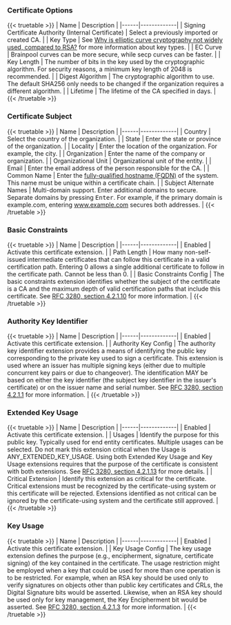 &NewLine;

### Certificate Options

{{< truetable >}}
| Name | Description |
|------|-------------|
| Signing Certificate Authority (Internal Certificate) | Select a previously imported or created CA. |
| Key Type | See [Why is elliptic curve cryptography not widely used, compared to RSA?](https://crypto.stackexchange.com/questions/1190/why-is-elliptic-curve-cryptography-not-widely-used-compared-to-rsa) for more information about key types. |
| EC Curve | Brainpool curves can be more secure, while secp curves can be faster. |
| Key Length | The number of bits in the key used by the cryptographic algorithm. For security reasons, a minimum key length of 2048 is recommended. |
| Digest Algorithm | The cryptographic algorithm to use. The default SHA256 only needs to be changed if the organization requires a different algorithm. |
| Lifetime | The lifetime of the CA specified in days. |
{{< /truetable >}}

### Certificate Subject

{{< truetable >}}
| Name | Description |
|------|-------------|
| Country | Select the country of the organization. |
| State | Enter the state or province of the organization. |
| Locality | Enter the location of the organization. For example, the city. |
| Organization | Enter the name of the company or organization. |
| Organizational Unit | Organizational unit of the entity. |
| Email | Enter the email address of the person responsible for the CA. |
| Common Name | Enter the [fully-qualified hostname (FQDN)](https://kb.iu.edu/d/aiuv) of the system. This name must be unique within a certificate chain. |
| Subject Alternate Names | Multi-domain support. Enter additional domains to secure. Separate domains by pressing <kbd>Enter</kbd>. For example, if the primary domain is example.com, entering www.example.com secures both addresses. |
{{< /truetable >}}

### Basic Constraints

{{< truetable >}}
| Name | Description |
|------|-------------|
| Enabled | Activate this certificate extension. |
| Path Length | How many non-self-issued intermediate certificates that can follow this certificate in a valid certification path. Entering 0 allows a single additional certificate to follow in the certificate path. Cannot be less than 0. |
| Basic Constraints Config | The basic constraints extension identifies whether the subject of the certificate is a CA and the maximum depth of valid certification paths that include this certificate. See [RFC 3280, section 4.2.1.10](https://www.ietf.org/rfc/rfc3280.txt) for more information. |
{{< /truetable >}}

### Authority Key Identifier

{{< truetable >}}
| Name | Description |
|------|-------------|
| Enabled | Activate this certificate extension. |
| Authority Key Config | The authority key identifier extension provides a means of identifying the public key corresponding to the private key used to sign a certificate. This extension is used where an issuer has multiple signing keys (either due to multiple concurrent key pairs or due to changeover). The identification MAY be based on either the key identifier (the subject key identifier in the issuer's certificate) or on the issuer name and serial number. See [RFC 3280, section 4.2.1.1](https://www.ietf.org/rfc/rfc3280.txt) for more information. |
{{< /truetable >}}

### Extended Key Usage

{{< truetable >}}
| Name | Description |
|------|-------------|
| Enabled | Activate this certificate extension. |
| Usages | Identify the purpose for this public key. Typically used for end entity certificates. Multiple usages can be selected. Do not mark this extension critical when the Usage is ANY_EXTENDED_KEY_USAGE. Using both Extended Key Usage and Key Usage extensions requires that the purpose of the certificate is consistent with both extensions. See [RFC 3280, section 4.2.1.13](https://www.ietf.org/rfc/rfc3280.txt) for more details. |
| Critical Extension | Identify this extension as critical for the certificate. Critical extensions must be recognized by the certificate-using system or this certificate will be rejected. Extensions identified as not critical can be ignored by the certificate-using system and the certificate still approved. |
{{< /truetable >}}

### Key Usage

{{< truetable >}}
| Name | Description |
|------|-------------|
| Enabled | Activate this certificate extension. |
| Key Usage Config | The key usage extension defines the purpose (e.g., encipherment, signature, certificate signing) of the key contained in the certificate. The usage restriction might be employed when a key that could be used for more than one operation is to be restricted. For example, when an RSA key should be used only to verify signatures on objects other than public key certificates and CRLs, the Digital Signature bits would be asserted. Likewise, when an RSA key should be used only for key management, the Key Encipherment bit would be asserted. See [RFC 3280, section 4.2.1.3](https://www.ietf.org/rfc/rfc3280.txt) for more information. |
{{< /truetable >}}

